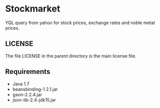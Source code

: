Stockmarket
===========

YQL query from yahoo for stock prices, exchange rates and noble metal prices.

LICENSE
-------

The file LICENSE in the parent directory is the main license file.

Requirements
------------

* Java 1.7
* beansbinding-1.2.1.jar
* gson-2.2.4.jar
* json-lib-2.4-jdk15.jar
